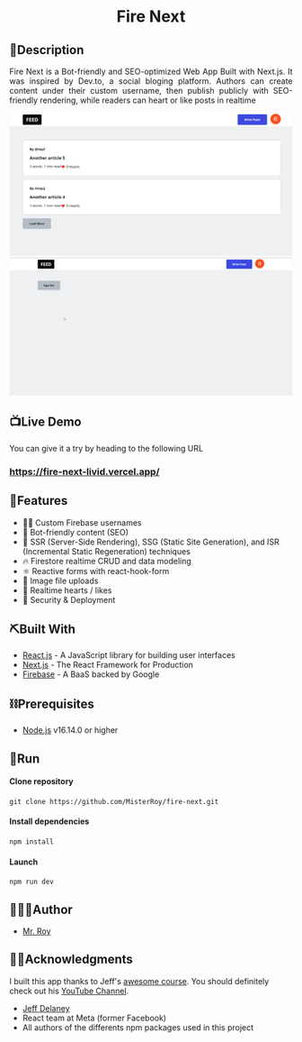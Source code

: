 <h1 align="center">Fire Next</h1>

## 🏁Description

<div style="text-align: justify">Fire Next is a Bot-friendly and SEO-optimized Web App Built with Next.js. It was inspired by Dev.to, a social bloging platform. Authors can create content under their custom username, then publish publicly with SEO-friendly rendering, while readers can heart or like posts in realtime</div>

![feed](feed.png) ![demo](demo.gif)

## 📺Live Demo

<p>You can give it a try by heading to the following URL</p>

### https://fire-next-livid.vercel.app/

## 💫Features

- 👨‍🎤 Custom Firebase usernames
- 📰 Bot-friendly content (SEO)
- 🦾 SSR (Server-Side Rendering), SSG (Static Site Generation), and ISR (Incremental Static Regeneration) techniques
- 🔥 Firestore realtime CRUD and data modeling
- ⚛️ Reactive forms with react-hook-form
- 📂 Image file uploads
- 💞 Realtime hearts / likes
- 🚀 Security & Deployment

## ⛏️Built With

- [React.js](https://dart.dev/) - A JavaScript library for building user interfaces
- [Next.js](https://flutter.dev/) - The React Framework
  for Production
- [Firebase](https://firebase.google.com/) - A BaaS backed by Google

## ⛓️Prerequisites

- [Node.js](https://nodejs.org/) v16.14.0 or higher

## 🚀Run

#### Clone repository

```
git clone https://github.com/MisterRoy/fire-next.git
```

#### Install dependencies

```
npm install
```

#### Launch

```
npm run dev
```

## 👨🏾‍💻Author

- [Mr. Roy](https://github.com/MisterRoy)

## 👋🏿Acknowledgments

I built this app thanks to Jeff's [awesome course](https://fireship.io/courses/react-next-firebase/).
You should definitely check out his [YouTube Channel](https://www.youtube.com/c/Fireship).

- [Jeff Delaney](https://github.com/codediodeio)
- React team at Meta (former Facebook)
- All authors of the differents npm packages used in this project
